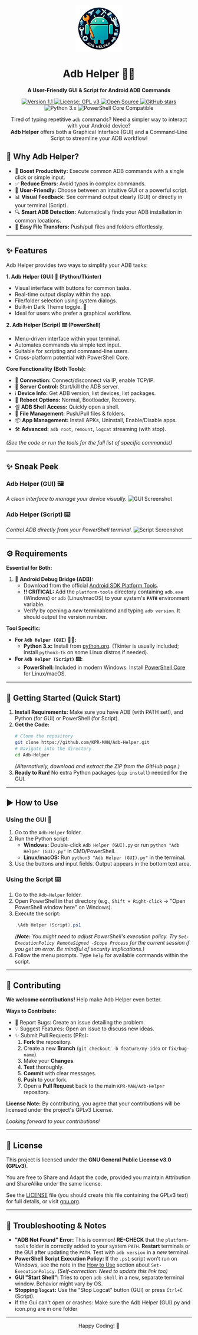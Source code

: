 <p align="center">
  <img src="assets/icon.png" alt="Adb Helper Icon" width="128"/>
</p>

<h1 align="center">Adb Helper 📱✨</h1>

<p align="center">
  <strong>A User-Friendly GUI & Script for Android ADB Commands</strong>
</p>

<p align="center">
  <!-- Version Badge -->
  <a href="https://github.com/KPR-MAN/Adb-Helper/releases">
    <img src="https://img.shields.io/github/v/release/KPR-MAN/Adb-Helper?display_name=tag&sort=semver&logo=github" alt="Version 1.1">
  </a>
  <!-- License Badge -->
  <a href="https://www.gnu.org/licenses/gpl-3.0">
    <img src="https://img.shields.io/badge/License-GPLv3-blue.svg?logo=gnu" alt="License: GPL v3">
  </a>
  <!-- Open Source Badge -->
  <a href="https://opensource.org/">
    <img src="https://img.shields.io/badge/Open_Source-%E2%9C%93-brightgreen?logo=opensourceinitiative" alt="Open Source">
  </a>
  <!-- GitHub Stars Badge -->
  <a href="https://github.com/KPR-MAN/Adb-Helper">
    <img src="https://img.shields.io/github/stars/KPR-MAN/Adb-Helper?style=social" alt="GitHub stars">
  </a>
  <!-- Python and PowerShell Badges -->
  <img src="https://img.shields.io/badge/Python-3.x-blue?logo=python" alt="Python 3.x">
  <img src="https://img.shields.io/badge/PowerShell-Core-blueviolet?logo=powershell" alt="PowerShell Core Compatible">
</p>

<p align="center">
  Tired of typing repetitive <code>adb</code> commands? Need a simpler way to interact with your Android device? <br />
  <strong>Adb Helper</strong> offers both a Graphical Interface (GUI) and a Command-Line Script to streamline your ADB workflow!
</p>

## 🤔 Why Adb Helper?

*   🚀 **Boost Productivity:** Execute common ADB commands with a single click or simple input.
*   ✅ **Reduce Errors:** Avoid typos in complex commands.
*   🤩 **User-Friendly:** Choose between an intuitive GUI or a powerful script.
*   📊 **Visual Feedback:** See command output clearly (GUI) or directly in your terminal (Script).
*   🔍 **Smart ADB Detection:** Automatically finds your ADB installation in common locations.
*   💾 **Easy File Transfers:** Push/pull files and folders effortlessly.

---

## ✨ Features

Adb Helper provides two ways to simplify your ADB tasks:

**1. Adb Helper (GUI) 🎨 (Python/Tkinter)**
*   Visual interface with buttons for common tasks.
*   Real-time output display within the app.
*   File/folder selection using system dialogs.
*   Built-in Dark Theme toggle. 🌙
*   Ideal for users who prefer a graphical workflow.

**2. Adb Helper (Script) ⌨️ (PowerShell)**
*   Menu-driven interface within your terminal.
*   Automates commands via simple text input.
*   Suitable for scripting and command-line users.
*   Cross-platform potential with PowerShell Core.

**Core Functionality (Both Tools):**

*   🔗 **Connection:** Connect/disconnect via IP, enable TCP/IP.
*   🔌 **Server Control:** Start/kill the ADB server.
*   ℹ️ **Device Info:** Get ADB version, list devices, list packages.
*   🔄 **Reboot Options:** Normal, Bootloader, Recovery.
*   셸 **ADB Shell Access:** Quickly open a shell.
*   📂 **File Management:** Push/Pull files & folders.
*   📦 **App Management:** Install APKs, Uninstall, Enable/Disable apps.
*   🛠️ **Advanced:** `adb root`, `remount`, `logcat` streaming (with stop).

*(See the code or run the tools for the full list of specific commands!)*

---

## ✨ Sneak Peek

### Adb Helper (GUI) 🖼️
*A clean interface to manage your device visually.*
![GUI Screenshot](https://github.com/user-attachments/assets/2d599db7-8825-4b02-9b00-210cf728b1d3)

### Adb Helper (Script) ⌨️
*Control ADB directly from your PowerShell terminal.*
![Script Screenshot](https://github.com/user-attachments/assets/b7bd4e36-3d31-426e-a89e-5db43290563e)

---

## ⚙️ Requirements

**Essential for Both:**

1.  🤖 **Android Debug Bridge (ADB):**
    *   Download from the official [Android SDK Platform Tools](https://developer.android.com/tools/releases/platform-tools).
    *   **‼️ CRITICAL:** Add the `platform-tools` directory containing `adb.exe` (Windows) or `adb` (Linux/macOS) to your system's **`PATH`** environment variable.
    *   Verify by opening a *new* terminal/cmd and typing `adb version`. It should output the version number.

**Tool Specific:**

*   **For `Adb Helper (GUI)` 🎨🐍:**
    *   **Python 3.x:** Install from [python.org](https://www.python.org/). (Tkinter is usually included; install `python3-tk` on some Linux distros if needed).
*   **For `Adb Helper (Script)` ⌨️:**
    *   **PowerShell:** Included in modern Windows. Install [PowerShell Core](https://learn.microsoft.com/powershell/scripting/install/installing-powershell) for Linux/macOS.

---

## 🚀 Getting Started (Quick Start)

1.  **Install Requirements:** Make sure you have ADB (with PATH set!), and Python (for GUI) or PowerShell (for Script).
2.  **Get the Code:**
    ```bash
    # Clone the repository
    git clone https://github.com/KPR-MAN/Adb-Helper.git
    # Navigate into the directory
    cd Adb-Helper
    ```
    *(Alternatively, download and extract the ZIP from the GitHub page.)*
3.  **Ready to Run!** No extra Python packages (`pip install`) needed for the GUI.

---

## ▶️ How to Use

### Using the GUI 🎨

1.  Go to the `Adb-Helper` folder.
2.  Run the Python script:
    *   **Windows:** Double-click `Adb Helper (GUI).py` or run `python "Adb Helper (GUI).py"` in CMD/PowerShell.
    *   **Linux/macOS:** Run `python3 "Adb Helper (GUI).py"` in the terminal.
3.  Use the buttons and input fields. Output appears in the bottom text area.

### Using the Script ⌨️

1.  Go to the `Adb-Helper` folder.
2.  Open PowerShell in that directory (e.g., `Shift + Right-click` -> "Open PowerShell window here" on Windows).
3.  Execute the script:
    ```powershell
    .\Adb Helper (Script).ps1
    ```
    *(**Note:** You might need to adjust PowerShell's execution policy. Try `Set-ExecutionPolicy RemoteSigned -Scope Process` for the current session if you get an error. Be mindful of security implications.)*
4.  Follow the menu prompts. Type `help` for available commands within the script.

---

## 🤝 Contributing

**We welcome contributions!** Help make Adb Helper even better.

**Ways to Contribute:**

*   🐛 Report Bugs: Create an issue detailing the problem.
*   💡 Suggest Features: Open an issue to discuss new ideas.
*   ✨ Submit Pull Requests (PRs):
    1.  **Fork** the repository.
    2.  Create a new **Branch** (`git checkout -b feature/my-idea` or `fix/bug-name`).
    3.  Make your **Changes**.
    4.  **Test** thoroughly.
    5.  **Commit** with clear messages.
    6.  **Push** to your fork.
    7.  Open a **Pull Request** back to the main `KPR-MAN/Adb-Helper` repository.

**License Note:** By contributing, you agree that your contributions will be licensed under the project's GPLv3 License.

*Looking forward to your contributions!*

---

## 📜 License

This project is licensed under the **GNU General Public License v3.0 (GPLv3)**.

You are free to Share and Adapt the code, provided you maintain Attribution and ShareAlike under the same license.

See the [LICENSE](LICENSE) file (you should create this file containing the GPLv3 text) for full details, or visit [gnu.org](https://www.gnu.org/licenses/gpl-3.0.html).

---

## 📌 Troubleshooting & Notes

*   **"ADB Not Found" Error:** This is common! **RE-CHECK** that the `platform-tools` folder is correctly added to your system `PATH`. **Restart** terminals or the GUI after updating the `PATH`. Test with `adb version` in a *new* terminal.
*   **PowerShell Script Execution Policy:** If the `.ps1` script won't run on Windows, see the note in the [How to Use](#user-content-using-the-script-%EF%B8%8F) section about `Set-ExecutionPolicy`. *(Self-correction: Need to update this link too)*
*   **GUI "Start Shell":** Tries to open `adb shell` in a new, separate terminal window. Behavior might vary by OS.
*   **Stopping `logcat`:** Use the "Stop Logcat" button (GUI) or press `Ctrl+C` (Script).
*   If the Gui can't open or crashes: Make sure the Adb Helper (GUI).py and icon.png are in one folder

---

<p align="center">Happy Coding! 🎉</p>
